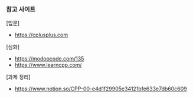 ### 참고 사이트

[입문]
- https://cplusplus.com

[심화]
- https://modoocode.com/135
- https://www.learncpp.com/

[과제 정리]
- https://www.notion.so/CPP-00-e4d1f29905e34121bfe633e7db60c609
